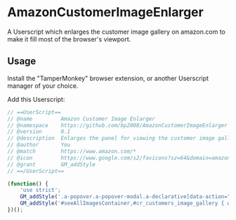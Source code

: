 # AmazonCustomerImageEnlarger
A Userscript which enlarges the customer image gallery on amazon.com to make it fill most of the browser's viewport.

## Usage

Install the "TamperMonkey" browser extension, or another Userscript manager of your choice.

Add this Userscript:

```js
// ==UserScript==
// @name         Amazon Customer Image Enlarger
// @namespace    https://github.com/bp2008/AmazonCustomerImageEnlarger
// @version      0.1
// @description  Enlarges the panel for viewing the customer image gallery so that it fills most of the screen.
// @author       You
// @match        https://www.amazon.com/*
// @icon         https://www.google.com/s2/favicons?sz=64&domain=amazon.com
// @grant        GM_addStyle
// ==/UserScript==

(function() {
    'use strict';
    GM_addStyle('.a-popover.a-popover-modal.a-declarative[data-action="a-popover-a11y"] { top: 2vh !important; left: 2vw !important; max-width: 96vw !important; margin: 0 !important; }');
    GM_addStyle('#seeAllImagesContainer,#cr_customers_image_gallery { width: calc(96vw - 50px) !important; height: calc(96vh - 115px) !important; }');
})();
```
